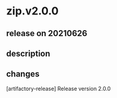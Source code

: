 # zip.v2.0.0

## release on 20210626

## description

## changes

[artifactory-release] Release version 2.0.0


